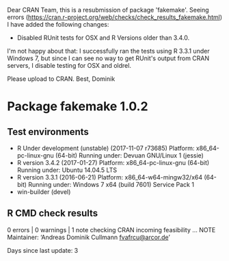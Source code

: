Dear CRAN Team,
this is a resubmission of package 'fakemake'. 
Seeing errors (https://cran.r-project.org/web/checks/check_results_fakemake.html)
I have added the following changes:

* Disabled RUnit tests for OSX and R Versions older than 3.4.0.

I'm not happy about that: I successfully ran the tests using R 3.3.1
under Windows 7, but since I can see no way to get RUnit's output from CRAN
servers, I disable testing for OSX and oldrel.

Please upload to CRAN.
Best, Dominik

# Package fakemake 1.0.2
## Test  environments 
- R Under development (unstable) (2017-11-07 r73685)
  Platform: x86_64-pc-linux-gnu (64-bit)
  Running under: Devuan GNU/Linux 1 (jessie)
- R version 3.4.2 (2017-01-27)
  Platform: x86_64-pc-linux-gnu (64-bit)
  Running under: Ubuntu 14.04.5 LTS
- R version 3.3.1 (2016-06-21)
  Platform: x86_64-w64-mingw32/x64 (64-bit)
  Running under: Windows 7 x64 (build 7601) Service Pack 1
- win-builder (devel)
 
## R CMD check results
0 errors | 0 warnings | 1 note 
checking CRAN incoming feasibility ... NOTE
Maintainer: ‘Andreas Dominik Cullmann <fvafrcu@arcor.de>’

Days since last update: 3

